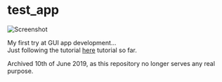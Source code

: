 # test_app

![Screenshot](screenshot.png)

My first try at GUI app development...  
Just following the tutorial [here](https://build-system.fman.io/pyqt5-tutorial) tutorial so far.

Archived 10th of June 2019, as this repository no longer serves any real purpose.
